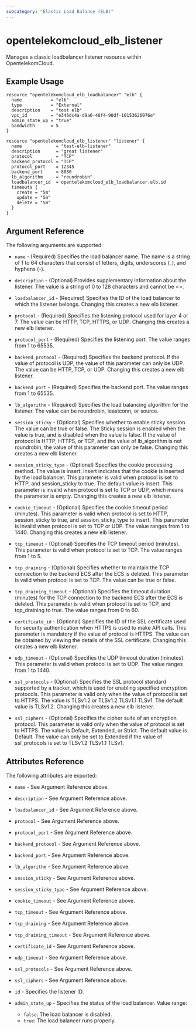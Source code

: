 ```yaml
---
subcategory: "Elastic Load Balance (ELB)"
---
```


# opentelekomcloud_elb_listener

Manages a classic loadbalancer listener resource within OpentelekomCloud.

## Example Usage

```hcl
resource "opentelekomcloud_elb_loadbalancer" "elb" {
  name           = "elb"
  type           = "External"
  description    = "test elb"
  vpc_id         = "e346dc4a-d9a6-46f4-90df-10153626076e"
  admin_state_up = "true"
  bandwidth      = 5
}

resource "opentelekomcloud_elb_listener" "listener" {
  name             = "test-elb-listener"
  description      = "great listener"
  protocol         = "TCP"
  backend_protocol = "TCP"
  protocol_port    = 12345
  backend_port     = 8080
  lb_algorithm     = "roundrobin"
  loadbalancer_id  = opentelekomcloud_elb_loadbalancer.elb.id
  timeouts {
    create = "5m"
    update = "5m"
    delete = "5m"
  }
}
```

## Argument Reference

The following arguments are supported:

* `name` - (Required) Specifies the load balancer name. The name is a string
  of 1 to 64 characters that consist of letters, digits, underscores (_), and
  hyphens (-).

* `description` - (Optional) Provides supplementary information about the listener.
  The value is a string of 0 to 128 characters and cannot be <>.

* `loadbalancer_id` - (Required) Specifies the ID of the load balancer to which
  the listener belongs.  Changing this creates a new elb listener.

* `protocol` - (Required) Specifies the listening protocol used for layer 4
  or 7. The value can be HTTP, TCP, HTTPS, or UDP.  Changing this creates a
  new elb listener.

* `protocol_port` - (Required) Specifies the listening port. The value ranges from 1
  to 65535.

* `backend_protocol` - (Required) Specifies the backend protocol. If the value
  of protocol is UDP, the value of this parameter can only be UDP. The value can
  be HTTP, TCP, or UDP.  Changing this creates a new elb listener.

* `backend_port` - (Required) Specifies the backend port. The value ranges from
  1 to 65535.

* `lb_algorithm` - (Required) Specifies the load balancing algorithm for the
  listener. The value can be roundrobin, leastconn, or source.

* `session_sticky` - (Optional) Specifies whether to enable sticky session.
  The value can be true or false. The Sticky session is enabled when the value
  is true, and is disabled when the value is false. If the value of protocol is
  HTTP, HTTPS, or TCP, and the value of lb_algorithm is not roundrobin, the value
  of this parameter can only be false.  Changing this creates a new elb listener.

* `session_sticky_type` - (Optional) Specifies the cookie processing method.
  The value is insert. insert indicates that the cookie is inserted by the load
  balancer. This parameter is valid when protocol is set to HTTP, and session_sticky
  to true. The default value is insert. This parameter is invalid when protocol
  is set to TCP or UDP, which means the parameter is empty.  Changing this creates
  a new elb listener.

* `cookie_timeout` - (Optional) Specifies the cookie timeout period (minutes).
  This parameter is valid when protocol is set to HTTP, session_sticky to true,
  and session_sticky_type to insert. This parameter is invalid when protocol is
  set to TCP or UDP. The value ranges from 1 to 1440.  Changing this creates a
  new elb listener.

* `tcp_timeout` - (Optional) Specifies the TCP timeout period (minutes). This
  parameter is valid when protocol is set to TCP. The value ranges from 1 to 5.

* `tcp_draining` - (Optional) Specifies whether to maintain the TCP connection
  to the backend ECS after the ECS is deleted. This parameter is valid when protocol
  is set to TCP. The value can be true or false.

* `tcp_draining_timeout` - (Optional) Specifies the timeout duration (minutes)
  for the TCP connection to the backend ECS after the ECS is deleted. This parameter
  is valid when protocol is set to TCP, and tcp_draining to true. The value ranges
  from 0 to 60.

* `certificate_id` - (Optional) Specifies the ID of the SSL certificate used
  for security authentication when HTTPS is used to make API calls. This parameter
  is mandatory if the value of protocol is HTTPS. The value can be obtained by
  viewing the details of the SSL certificate.  Changing this creates a new elb
  listener.

* `udp_timeout` - (Optional) Specifies the UDP timeout duration (minutes). This
  parameter is valid when protocol is set to UDP. The value ranges from 1 to 1440.

* `ssl_protocols` - (Optional) Specifies the SSL protocol standard supported
  by a tracker, which is used for enabling specified encryption protocols. This
  parameter is valid only when the value of protocol is set to HTTPS. The value
  is TLSv1.2 or TLSv1.2 TLSv1.1 TLSv1. The default value is TLSv1.2. Changing
  this creates a new elb listener.

* `ssl_ciphers` - (Optional) Specifies the cipher suite of an encryption protocol.
  This parameter is valid only when the value of protocol is set to HTTPS. The
  value is Default, Extended, or Strict. The default value is Default. The value
  can only be set to Extended if the value of ssl_protocols is set to TLSv1.2
  TLSv1.1 TLSv1.

## Attributes Reference

The following attributes are exported:

* `name` - See Argument Reference above.

* `description` - See Argument Reference above.

* `loadbalancer_id` - See Argument Reference above.

* `protocol` - See Argument Reference above.

* `protocol_port` - See Argument Reference above.

* `backend_protocol` - See Argument Reference above.

* `backend_port` - See Argument Reference above.

* `lb_algorithm` - See Argument Reference above.

* `session_sticky` - See Argument Reference above.

* `session_sticky_type` - See Argument Reference above.

* `cookie_timeout` - See Argument Reference above.

* `tcp_timeout` - See Argument Reference above.

* `tcp_draining` - See Argument Reference above.

* `tcp_draining_timeout` - See Argument Reference above.

* `certificate_id` - See Argument Reference above.

* `udp_timeout` - See Argument Reference above.

* `ssl_protocols` - See Argument Reference above.

* `ssl_ciphers` - See Argument Reference above.

* `id` - Specifies the listener ID.

* `admin_state_up` - Specifies the status of the load balancer. Value range:
  * `false`: The load balancer is disabled.
  * `true`: The load balancer runs properly.
